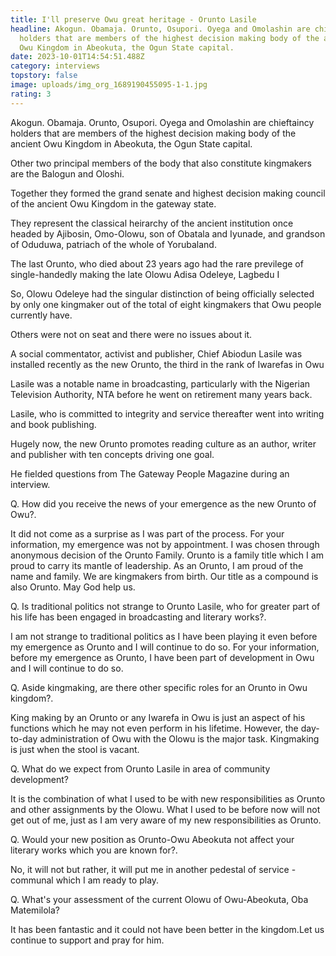 ```yaml
---
title: I'll preserve Owu great heritage - Orunto Lasile
headline: Akogun. Obamaja. Orunto, Osupori. Oyega and Omolashin are chieftaincy
  holders that are members of the highest decision making body of the ancient
  Owu Kingdom in Abeokuta, the Ogun State capital.
date: 2023-10-01T14:54:51.488Z
category: interviews
topstory: false
image: uploads/img_org_1689190455095-1-1.jpg
rating: 3
---
```

Akogun. Obamaja. Orunto, Osupori. Oyega and Omolashin are chieftaincy holders that are members of the highest decision making body of the ancient Owu Kingdom in Abeokuta, the Ogun State capital.



Other two principal members of the body that also constitute kingmakers are the Balogun and Oloshi. 



Together they formed the grand senate and highest decision making council of the ancient Owu Kingdom in the gateway state.



They represent the classical heirarchy of the ancient institution once headed by Ajibosin, Omo-Olowu, son of Obatala and Iyunade, and grandson of Oduduwa, patriach of the whole of Yorubaland.



The last Orunto, who died about 23 years ago had the rare previlege of single-handedly making the late Olowu Adisa Odeleye, Lagbedu I



So, Olowu Odeleye had the singular distinction of being officially selected by only one kingmaker out of the total of eight kingmakers that Owu people currently have.



Others were not on seat and there were no issues about it.



A social commentator, activist and publisher, Chief Abiodun Lasile was installed recently as the new Orunto, the third in the rank of Iwarefas in Owu



Lasile was a notable name in broadcasting, particularly with the Nigerian Television Authority, NTA before he went on retirement many years back.



Lasile, who is committed to integrity and service thereafter went into writing and book publishing.



Hugely now, the new Orunto promotes reading culture as an author, writer and publisher with ten concepts driving one goal.



He fielded questions from The Gateway People Magazine during an interview.



Q. How did you receive the news of your emergence as the new Orunto of Owu?.



It did not come as a surprise as I was part of the process. For your information, my emergence was not by appointment. I was chosen through anonymous decision of the Orunto Family. Orunto is a family title which I am proud to carry its mantle of leadership. As an Orunto, I am proud of the name and family. We are kingmakers from birth. Our title as a compound is also Orunto. May God help us.



Q. Is traditional politics not strange to  Orunto Lasile, who for greater part of his life has been engaged in broadcasting and literary works?.



I am not strange to traditional politics as I have been playing it even before my emergence as Orunto and I will continue to do so. For your information, before my emergence as Orunto, I have been part of development in Owu and I will continue to do so.



Q. Aside kingmaking, are there other specific roles for an Orunto in Owu kingdom?.



King making by an Orunto or any Iwarefa in Owu is just an aspect of his functions which he may not even perform in his lifetime. However, the day-to-day administration of Owu with the Olowu is the major task. Kingmaking is just when the stool is vacant. 



Q. What do we expect from Orunto Lasile in area of community development?



It is the combination of what I used to be with new responsibilities as Orunto and other assignments by the Olowu. What I used to be before now will not get out of me, just as I am very aware of my new responsibilities  as Orunto.



Q. Would your new position as Orunto-Owu Abeokuta not affect your literary works which you are known for?.



No, it will not but rather, it will put me in another pedestal of service - communal which I am ready to play.



Q. What's your assessment of the current Olowu of Owu-Abeokuta, Oba Matemilola?



It has been fantastic and it could not have been better in the kingdom.Let us continue to support and pray for him.